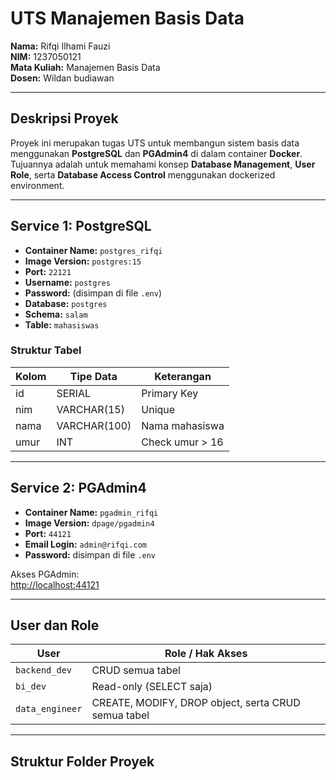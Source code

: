# UTS Manajemen Basis Data
**Nama:** Rifqi Ilhami Fauzi  
**NIM:** 1237050121  
**Mata Kuliah:** Manajemen Basis Data  
**Dosen:** Wildan budiawan

---

##  Deskripsi Proyek
Proyek ini merupakan tugas UTS untuk membangun sistem basis data menggunakan **PostgreSQL** dan **PGAdmin4** di dalam container **Docker**.  
Tujuannya adalah untuk memahami konsep **Database Management**, **User Role**, serta **Database Access Control** menggunakan dockerized environment.

---

##  Service 1: PostgreSQL
- **Container Name:** `postgres_rifqi`  
- **Image Version:** `postgres:15`  
- **Port:** `22121`  
- **Username:** `postgres`  
- **Password:** (disimpan di file `.env`)  
- **Database:** `postgres`  
- **Schema:** `salam`  
- **Table:** `mahasiswas`  

### Struktur Tabel
| Kolom | Tipe Data | Keterangan |
|--------|------------|------------|
| id | SERIAL | Primary Key |
| nim | VARCHAR(15) | Unique |
| nama | VARCHAR(100) | Nama mahasiswa |
| umur | INT | Check umur > 16 |

---

##  Service 2: PGAdmin4
- **Container Name:** `pgadmin_rifqi`  
- **Image Version:** `dpage/pgadmin4`  
- **Port:** `44121`  
- **Email Login:** `admin@rifqi.com`  
- **Password:** disimpan di file `.env`  

Akses PGAdmin:  
 [http://localhost:44121](http://localhost:44121)

---

##  User dan Role
| User | Role / Hak Akses |
|------|------------------|
| `backend_dev` | CRUD semua tabel |
| `bi_dev` | Read-only (SELECT saja) |
| `data_engineer` | CREATE, MODIFY, DROP object, serta CRUD semua tabel |

---

##  Struktur Folder Proyek
